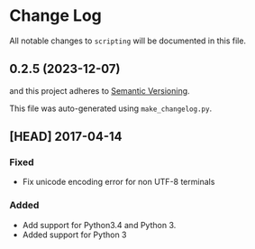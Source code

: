 # Change Log
All notable changes to `scripting` will be documented in this file.

## 0.2.5 (2023-12-07)
and this project adheres to [Semantic Versioning](http://semver.org/).

This file was auto-generated using `make_changelog.py`.


## [HEAD] 2017-04-14

### Fixed
* Fix unicode encoding error for non UTF-8 terminals

### Added
* Add support for Python3.4 and Python 3.
* Added support for Python 3

